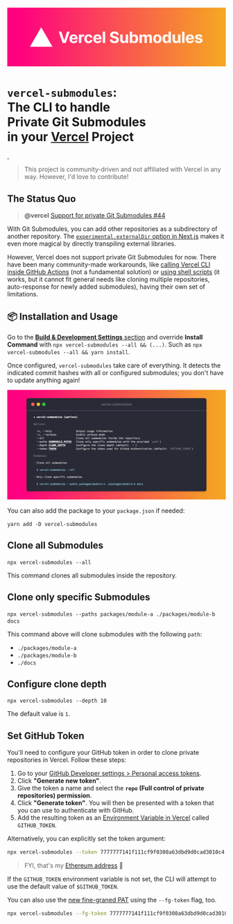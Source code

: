[![Vercel Submodules](https://raw.githubusercontent.com/junhoyeo/vercel-submodules/main/docs/images/vercel-submodules.svg)](https://www.npmjs.com/package/vercel-submodules)

<h1>
  <code>vercel-submodules</code>: <br />
  The CLI to handle <br />
  <strong>Private Git Submodules</strong> <br />
  in your <strong>
    <a href='https://vercel.com/home'>Vercel</a> Project
  </strong>
</h1>

<a aria-label="npm version" href="https://www.npmjs.com/package/vercel-submodules">
  <img alt="" src="https://badgen.net/npm/v/vercel-submodules">
</a>
<a aria-label="License" href="https://github.com/junhoyeo/vercel-submodules/blob/main/LICENSE">
  <img alt="" src="https://badgen.net/npm/license/vercel-submodules">
</a>

> This project is community-driven and not affiliated with Vercel in any way. However, I'd love to contribute!

## The Status Quo

> **@vercel** [Support for private Git Submodules #44](https://github.com/orgs/vercel/discussions/44)

With Git Submodules, you can add other repositories as a subdirectory of another repository. The [`experimental.externalDir` option in Next.js](https://github.com/vercel/next.js/pull/22867) makes it even more magical by directly transpiling external libraries.

However, Vercel does not support private Git Submodules for now. There have been many community-made workarounds, like [calling Vercel CLI inside GitHub Actions](https://github.com/vercel/community/discussions/44#discussioncomment-22319) (not a fundamental solution) or [using shell scripts](https://github.com/beeinger/vercel-private-submodule) (it works, but it cannot fit general needs like cloning multiple repositories, auto-response for newly added submodules), having their own set of limitations.

## 📦 Installation and Usage

Go to the [**Build & Development Settings** section](https://vercel.com/docs/concepts/deployments/configure-a-build#build-and-development-settings) and override **Install Command** with `npx vercel-submodules --all && (...)`. Such as `npx vercel-submodules --all && yarn install`.

Once configured, `vercel-submodules` take care of everything. It detects the indicated commit hashes with all or configured submodules; you don't have to update anything again!

[![Usage information for `vercel-submodules`](https://raw.githubusercontent.com/junhoyeo/vercel-submodules/main/docs/images/usage-information.jpg?v=2)](https://www.npmjs.com/package/vercel-submodules)

You can also add the package to your `package.json` if needed:

```
yarn add -D vercel-submodules
```

## Clone all Submodules

```
npx vercel-submodules --all
```

This command clones all submodules inside the repository.

## Clone only specific Submodules

```
npx vercel-submodules --paths packages/module-a ./packages/module-b docs
```

This command above will clone submodules with the following `path`:

- `./packages/module-a`
- `./packages/module-b`
- `./docs`

## Configure clone depth

```
npx vercel-submodules --depth 10
```

The default value is `1`.

## Set GitHub Token

You'll need to configure your GitHub token in order to clone private repositories in Vercel. Follow these steps:

1. Go to your [GitHub Developer settings > Personal access tokens](https://github.com/settings/tokens/new).
2. Click **"Generate new token"**.
3. Give the token a name and select the **`repo` (Full control of private repositories) permission**.
4. Click **"Generate token"**. You will then be presented with a token that you can use to authenticate with GitHub.
5. Add the resulting token as an [Environment Variable in Vercel](https://vercel.com/docs/concepts/projects/environment-variables) called `GITHUB_TOKEN`.

Alternatively, you can explicitly set the token argument:

```bash
npx vercel-submodules --token 7777777141f111cf9f0308a63dbd9d0cad3010c4
```

> FYI, that's my [Ethereum address](https://etherscan.io/enslookup-search?search=junhoyeo.eth) 💎

If the `GITHUB_TOKEN` environment variable is not set, the CLI will attempt to use the default value of `$GITHUB_TOKEN`.

You can also use the [new fine-graned PAT](https://github.blog/2022-10-18-introducing-fine-grained-personal-access-tokens-for-github/) using the `--fg-token` flag, too.

```bash
npx vercel-submodules --fg-token 7777777141f111cf9f0308a63dbd9d0cad3010c4
```
